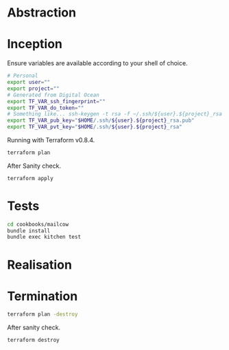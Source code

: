 # Abstraction

# Inception

Ensure variables are available according to your shell of choice.
```sh
# Personal
export user=""
export project=""
# Generated from Digital Ocean
export TF_VAR_ssh_fingerprint=""
export TF_VAR_do_token=""
# Something like... ssh-keygen -t rsa -f ~/.ssh/${user}.${project}_rsa
export TF_VAR_pub_key="$HOME/.ssh/${user}.${project}_rsa.pub"
export TF_VAR_pvt_key="$HOME/.ssh/${user}.${project}_rsa"
```

Running with Terraform v0.8.4.
```sh
terraform plan
```

After Sanity check.
```sh
terraform apply
```

# Tests

```sh
cd cookbooks/mailcow
bundle install
bundle exec kitchen test
```

# Realisation

# Termination

```sh
terraform plan -destroy
```

After sanity check.
```sh
terraform destroy
```
